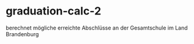 # graduation-calc-2
berechnet mögliche erreichte Abschlüsse an der Gesamtschule im Land Brandenburg
